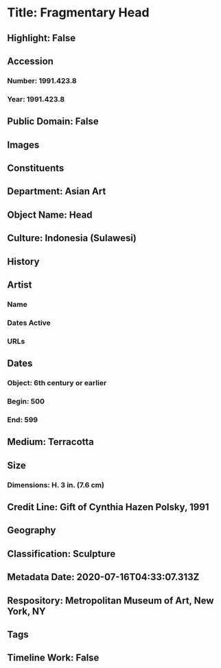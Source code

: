 # Title: Fragmentary Head
## Highlight: False
## Accession
### Number: 1991.423.8
### Year: 1991.423.8
## Public Domain: False
## Images
## Constituents
## Department: Asian Art
## Object Name: Head
## Culture: Indonesia (Sulawesi)
## History
## Artist
### Name
### Dates Active
### URLs
## Dates
### Object: 6th century or earlier
### Begin: 500
### End: 599
## Medium: Terracotta
## Size
### Dimensions: H. 3 in. (7.6 cm)
## Credit Line: Gift of Cynthia Hazen Polsky, 1991
## Geography
## Classification: Sculpture
## Metadata Date: 2020-07-16T04:33:07.313Z
## Respository: Metropolitan Museum of Art, New York, NY
## Tags
## Timeline Work: False